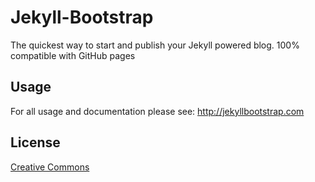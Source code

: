 # Jekyll-Bootstrap

The quickest way to start and publish your Jekyll powered blog. 100% compatible with GitHub pages

## Usage

For all usage and documentation please see: <http://jekyllbootstrap.com>

## License

[Creative Commons](http://creativecommons.org/licenses/by-nc-sa/3.0/)
